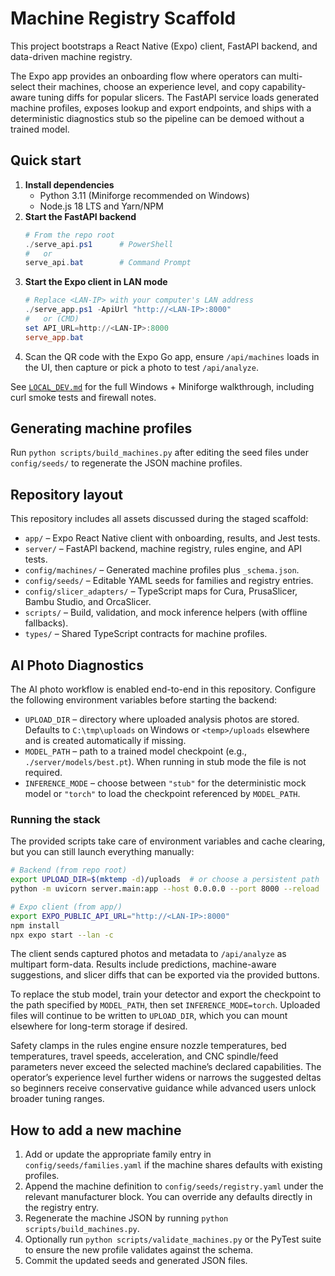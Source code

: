 # Machine Registry Scaffold

This project bootstraps a React Native (Expo) client, FastAPI backend, and
data-driven machine registry.

The Expo app provides an onboarding flow where operators can multi-select their
machines, choose an experience level, and copy capability-aware tuning diffs for
popular slicers. The FastAPI service loads generated machine profiles, exposes
lookup and export endpoints, and ships with a deterministic diagnostics stub so
the pipeline can be demoed without a trained model.

## Quick start

1. **Install dependencies**
   - Python 3.11 (Miniforge recommended on Windows)
   - Node.js 18 LTS and Yarn/NPM
2. **Start the FastAPI backend**
   ```powershell
   # From the repo root
   ./serve_api.ps1      # PowerShell
   #   or
   serve_api.bat        # Command Prompt
   ```
3. **Start the Expo client in LAN mode**
   ```powershell
   # Replace <LAN-IP> with your computer's LAN address
   ./serve_app.ps1 -ApiUrl "http://<LAN-IP>:8000"
   #   or (CMD)
   set API_URL=http://<LAN-IP>:8000
   serve_app.bat
   ```
4. Scan the QR code with the Expo Go app, ensure `/api/machines` loads in the UI, then capture or pick
   a photo to test `/api/analyze`.

See [`LOCAL_DEV.md`](LOCAL_DEV.md) for the full Windows + Miniforge walkthrough, including curl smoke
tests and firewall notes.

## Generating machine profiles

Run `python scripts/build_machines.py` after editing the seed files under
`config/seeds/` to regenerate the JSON machine profiles.

## Repository layout

This repository includes all assets discussed during the staged scaffold:

- `app/` – Expo React Native client with onboarding, results, and Jest tests.
- `server/` – FastAPI backend, machine registry, rules engine, and API tests.
- `config/machines/` – Generated machine profiles plus `_schema.json`.
- `config/seeds/` – Editable YAML seeds for families and registry entries.
- `config/slicer_adapters/` – TypeScript maps for Cura, PrusaSlicer, Bambu Studio, and OrcaSlicer.
- `scripts/` – Build, validation, and mock inference helpers (with offline fallbacks).
- `types/` – Shared TypeScript contracts for machine profiles.

## AI Photo Diagnostics

The AI photo workflow is enabled end-to-end in this repository. Configure the
following environment variables before starting the backend:

- `UPLOAD_DIR` – directory where uploaded analysis photos are stored.
  Defaults to `C:\tmp\uploads` on Windows or `<temp>/uploads` elsewhere and is created automatically if missing.
- `MODEL_PATH` – path to a trained model checkpoint (e.g.,
  `./server/models/best.pt`). When running in stub mode the file is not
  required.
- `INFERENCE_MODE` – choose between `"stub"` for the deterministic mock model
  or `"torch"` to load the checkpoint referenced by `MODEL_PATH`.

### Running the stack

The provided scripts take care of environment variables and cache clearing, but you can still launch
everything manually:

```bash
# Backend (from repo root)
export UPLOAD_DIR=$(mktemp -d)/uploads  # or choose a persistent path
python -m uvicorn server.main:app --host 0.0.0.0 --port 8000 --reload

# Expo client (from app/)
export EXPO_PUBLIC_API_URL="http://<LAN-IP>:8000"
npm install
npx expo start --lan -c
```

The client sends captured photos and metadata to `/api/analyze` as multipart form-data. Results include
predictions, machine-aware suggestions, and slicer diffs that can be exported via the provided
buttons.

To replace the stub model, train your detector and export the checkpoint to the path specified by
`MODEL_PATH`, then set `INFERENCE_MODE=torch`. Uploaded files will continue to be written to
`UPLOAD_DIR`, which you can mount elsewhere for long-term storage if desired.

Safety clamps in the rules engine ensure nozzle temperatures, bed temperatures,
travel speeds, acceleration, and CNC spindle/feed parameters never exceed the
selected machine’s declared capabilities. The operator’s experience level
further widens or narrows the suggested deltas so beginners receive conservative
guidance while advanced users unlock broader tuning ranges.

## How to add a new machine

1. Add or update the appropriate family entry in `config/seeds/families.yaml`
   if the machine shares defaults with existing profiles.
2. Append the machine definition to `config/seeds/registry.yaml` under the
   relevant manufacturer block. You can override any defaults directly in the
   registry entry.
3. Regenerate the machine JSON by running `python scripts/build_machines.py`.
4. Optionally run `python scripts/validate_machines.py` or the PyTest suite to
   ensure the new profile validates against the schema.
5. Commit the updated seeds and generated JSON files.
